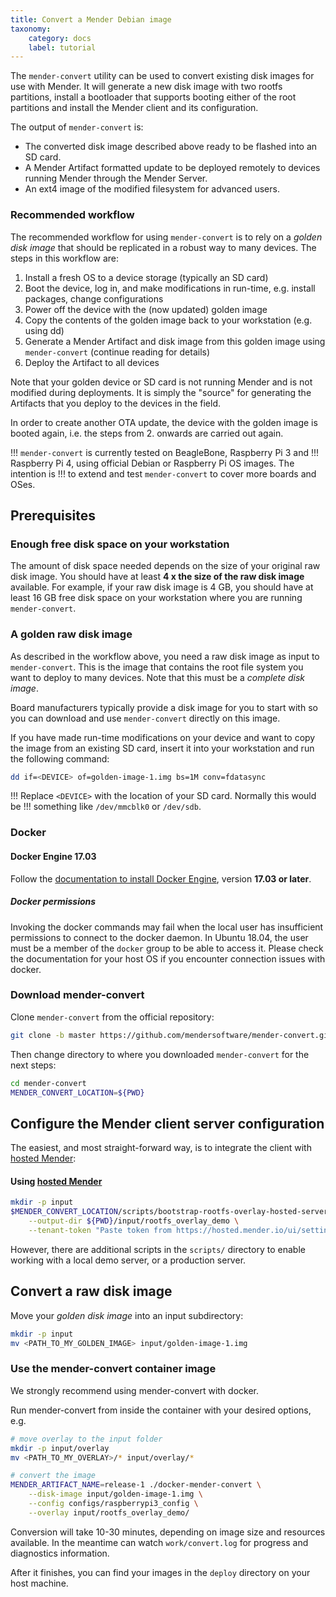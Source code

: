```yaml
---
title: Convert a Mender Debian image
taxonomy:
    category: docs
    label: tutorial
---
```



The `mender-convert` utility can be used to convert existing disk images for use with
Mender. It will generate a new disk image with two rootfs partitions, install a
bootloader that supports booting either of the root partitions and install the
Mender client and its configuration.

The output of `mender-convert` is:
* The converted disk image described above ready to be flashed into an SD card.
* A Mender Artifact formatted update to be deployed remotely to devices running
  Mender through the Mender Server.
* An ext4 image of the modified filesystem for advanced users.

### Recommended workflow

The recommended workflow for using `mender-convert` is to rely on a *golden disk
image* that should be replicated in a robust way to many devices. The steps in
this workflow are:

1. Install a fresh OS to a device storage (typically an SD card)
2. Boot the device, log in, and make modifications in run-time, e.g. install
   packages, change configurations
3. Power off the device with the (now updated) golden image
4. Copy the contents of the golden image back to your workstation (e.g. using
   dd)
5. Generate a Mender Artifact and disk image from this golden image using
   `mender-convert` (continue reading for details)
6. Deploy the Artifact to all devices

Note that your golden device or SD card is not running Mender and is not
modified during deployments. It is simply the "source" for generating the
Artifacts that you deploy to the devices in the field.

In order to create another OTA update, the device with the golden image is
booted again, i.e. the steps from 2. onwards are carried out again.

!!! `mender-convert` is currently tested on BeagleBone, Raspberry Pi 3 and
!!! Raspberry Pi 4, using official Debian or Raspberry Pi OS images. The intention is
!!! to extend and test `mender-convert` to cover more boards and OSes.

## Prerequisites

### Enough free disk space on your workstation

The amount of disk space needed depends on the size of your original raw disk
image. You should have at least **4 x the size of the raw disk image**
available. For example, if your raw disk image is 4 GB, you should have at least
16 GB free disk space on your workstation where you are running
`mender-convert`.

### A golden raw disk image

As described in the workflow above, you need a raw disk image as input to
`mender-convert`. This is the image that contains the root file system you want
to deploy to many devices. Note that this must be a *complete disk image*.

Board manufacturers typically provide a disk image for you to start with so you
can download and use `mender-convert` directly on this image.

If you have made run-time modifications on your device and want to copy the
image from an existing SD card, insert it into your workstation and run the
following command:

```bash
dd if=<DEVICE> of=golden-image-1.img bs=1M conv=fdatasync
```

!!! Replace `<DEVICE>` with the location of your SD card. Normally this would be
!!! something like `/dev/mmcblk0` or `/dev/sdb`.


### Docker

#### Docker Engine 17.03

Follow the [documentation to install Docker
Engine](https://docs.docker.com/engine/installation/linux/docker-ce/ubuntu/?target=_blank),
version **17.03 or later**.

##### Docker permissions

Invoking the docker commands may fail when the local user has insufficient
permissions to connect to the docker daemon. In Ubuntu 18.04, the user must be a
member of the `docker` group to be able to access it. Please check the
documentation for your host OS if you encounter connection issues with docker.

### Download mender-convert

Clone `mender-convert` from the official repository:

<!--AUTOVERSION: "-b % https://github.com/mendersoftware/mender-convert"/mender-convert-->
```bash
git clone -b master https://github.com/mendersoftware/mender-convert.git
```

Then change directory to where you downloaded `mender-convert` for the next steps:

```bash
cd mender-convert
MENDER_CONVERT_LOCATION=${PWD}
```

## Configure the Mender client server configuration

The easiest, and most straight-forward way, is to integrate the client with
[hosted Mender](https://hosted.mender.io?target=_blank):

#### Using [hosted Mender](https://hosted.mender.io?target=_blank)

```bash
mkdir -p input
$MENDER_CONVERT_LOCATION/scripts/bootstrap-rootfs-overlay-hosted-server.sh \
    --output-dir ${PWD}/input/rootfs_overlay_demo \
    --tenant-token "Paste token from https://hosted.mender.io/ui/settings/organization-and-billing"
```

However, there are additional scripts in the `scripts/` directory to enable
working with a local demo server, or a production server.

## Convert a raw disk image

Move your *golden disk image* into an input subdirectory:

```bash
mkdir -p input
mv <PATH_TO_MY_GOLDEN_IMAGE> input/golden-image-1.img
```

### Use the mender-convert container image

We strongly recommend using mender-convert with docker.

Run mender-convert from inside the container with your desired options, e.g.

```bash
# move overlay to the input folder
mkdir -p input/overlay
mv <PATH_TO_MY_OVERLAY>/* input/overlay/*

# convert the image
MENDER_ARTIFACT_NAME=release-1 ./docker-mender-convert \
    --disk-image input/golden-image-1.img \
    --config configs/raspberrypi3_config \
    --overlay input/rootfs_overlay_demo/
```

Conversion will take 10-30 minutes, depending on image size and resources
available. In the meantime can watch `work/convert.log` for progress and
diagnostics information.

After it finishes, you can find your images in the `deploy` directory on your
host machine.
